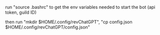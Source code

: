 

run "source .bashrc" to get the env variables needed to start the bot (api token, guild ID)

then run "mkdir $HOME/.config/revChatGPT", "cp config.json $HOME/.config/revChatGPT/config.json"